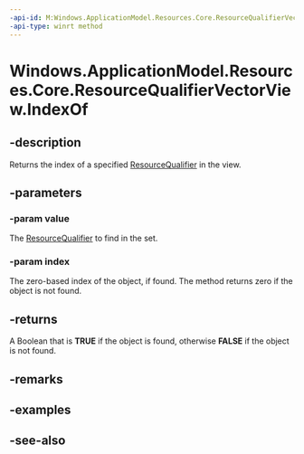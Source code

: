 ```yaml
---
-api-id: M:Windows.ApplicationModel.Resources.Core.ResourceQualifierVectorView.IndexOf(Windows.ApplicationModel.Resources.Core.ResourceQualifier,System.UInt32@)
-api-type: winrt method
---
```


<!-- Method syntax
public bool IndexOf(Windows.ApplicationModel.Resources.Core.ResourceQualifier value, System.UInt32 index)
-->

# Windows.ApplicationModel.Resources.Core.ResourceQualifierVectorView.IndexOf

## -description
Returns the index of a specified [ResourceQualifier](resourcequalifier.md) in the view.

## -parameters
### -param value
The [ResourceQualifier](resourcequalifier.md) to find in the set.

### -param index
The zero-based index of the object, if found. The method returns zero if the object is not found.

## -returns
A Boolean that is **TRUE** if the object is found, otherwise **FALSE** if the object is not found.

## -remarks

## -examples

## -see-also
